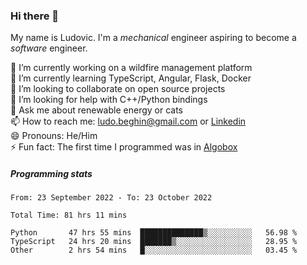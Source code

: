 ### Hi there 👋

My name is Ludovic. I'm a *mechanical* engineer aspiring to become a *software* engineer.

 🔭 I’m currently working on a wildfire management platform<br/>
 🌱 I’m currently learning TypeScript, Angular, Flask, Docker<br/>
 👯 I’m looking to collaborate on open source projects<br/>
 🤔 I’m looking for help with C++/Python bindings<br/>
 💬 Ask me about renewable energy or cats<br/>
 📫 How to reach me: ludo.beghin@gmail.com or [Linkedin](https://www.linkedin.com/in/ludovic-beghin/)<br/>
 😄 Pronouns: He/Him<br/>
 ⚡ Fun fact: The first time I programmed was in [Algobox](https://fr.wikipedia.org/wiki/Algobox)<br/>

##### Programming stats
<!--START_SECTION:waka-->

```text
From: 23 September 2022 - To: 23 October 2022

Total Time: 81 hrs 11 mins

Python       47 hrs 55 mins  ██████████████▒░░░░░░░░░░   56.98 %
TypeScript   24 hrs 20 mins  ███████▒░░░░░░░░░░░░░░░░░   28.95 %
Other        2 hrs 54 mins   █░░░░░░░░░░░░░░░░░░░░░░░░   03.45 %
```

<!--END_SECTION:waka-->
